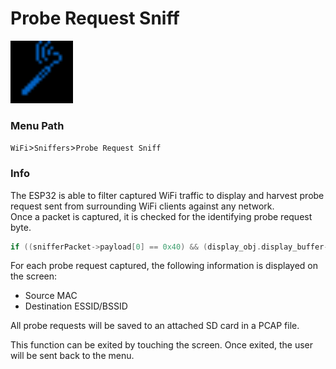 # Probe Request Sniff
<p align="left">
  <img alt="ESP32 WROOM-32U" src="https://github.com/justcallmekoko/ESP32Marauder/blob/master/pictures/icons/probe_sniff_22.bmp?raw=true" width="100">
</p>

### Menu Path
`WiFi`>`Sniffers`>`Probe Request Sniff`  

### Info
The ESP32 is able to filter captured WiFi traffic to display and harvest probe request sent from surrounding WiFi clients against any network.  
Once a packet is captured, it is checked for the identifying probe request byte.  
```C++
if ((snifferPacket->payload[0] == 0x40) && (display_obj.display_buffer->size() == 0))
```

For each probe request captured, the following information is displayed on the screen:  
- Source MAC
- Destination ESSID/BSSID

All probe requests will be saved to an attached SD card in a PCAP file.

This function can be exited by touching the screen. Once exited, the user will be sent back to the menu.